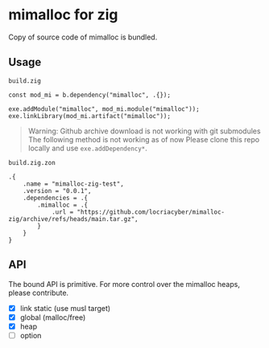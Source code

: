 # mimalloc for zig

Copy of source code of mimalloc is bundled.

## Usage

`build.zig`
```zig
const mod_mi = b.dependency("mimalloc", .{});

exe.addModule("mimalloc", mod_mi.module("mimalloc"));
exe.linkLibrary(mod_mi.artifact("mimalloc"));
```

> Warning:
> Github archive download is not working with git submodules
> The following method is not working as of now
> Please clone this repo locally and use `exe.addDependency*`.

`build.zig.zon`
```
.{
    .name = "mimalloc-zig-test",
    .version = "0.0.1",
    .dependencies = .{
        .mimalloc = .{
            .url = "https://github.com/locriacyber/mimalloc-zig/archive/refs/heads/main.tar.gz",
        }
    }
}
```

## API

The bound API is primitive. For more control over the mimalloc heaps, please contribute.

- [x] link static (use musl target)
- [x] global (malloc/free)
- [x] heap
- [ ] option
